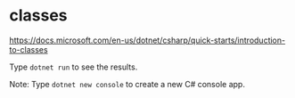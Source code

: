 # classes

https://docs.microsoft.com/en-us/dotnet/csharp/quick-starts/introduction-to-classes

Type `dotnet run` to see the results.

Note:
Type `dotnet new console` to create a new C# console app.
